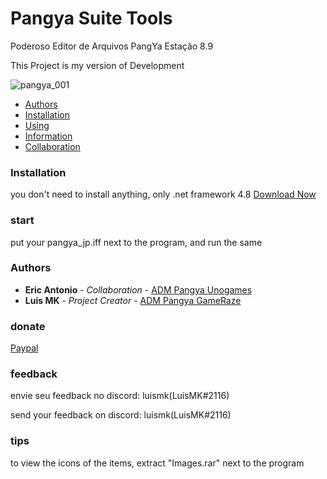 # Pangya Suite Tools
 Poderoso Editor de Arquivos PangYa Estação 8.9
 
This Project is my version of Development

![pangya_001](https://cdn.discordapp.com/attachments/1092589301449117797/1122024232776388748/image.png)

- [Authors](#authors)
- [Installation](#installation)
- [Using](#start)
- [Information](#tips)
- [Collaboration](#feedback)

### Installation

you don't need to install anything, only .net framework 4.8
[Download Now](https://github.com/luismk/Pangya-Suite-Tools/releases)
### start

put your pangya_jp.iff next to the program, and run the same


### Authors

* **Eric Antonio** - *Collaboration* - [ADM Pangya Unogames](https://github.com/eantoniobr)
* **Luis MK** - *Project Creator* - [ADM Pangya GameRaze](https://github.com/luismk)
### donate
[Paypal](https://www.paypal.com/donate/?hosted_button_id=8HSSLHTDM9NWG)
### feedback

envie seu feedback no discord: luismk(LuisMK#2116)

send your feedback on discord: luismk(LuisMK#2116)


### tips

to view the icons of the items, extract "Images.rar" next to the program
